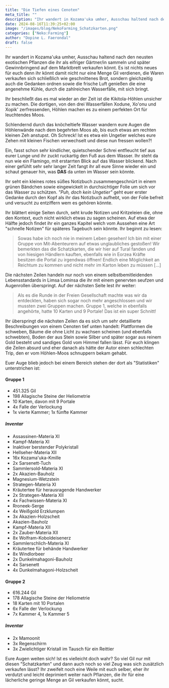 ```yaml
---
title: "Die Tiefen eines Cenoten"
meta_title: ""
description: "Ihr wandert in Kozama'uka umher, Ausschau haltend nach den neusten exotischen Pflanzen die ihr als eifriger Gärtner/in sammeln und später Gewinnbringend auf dem Marktbrett verkaufen könnt."
date: 2024-08-16T11:39:25+02:00
image: "/images/blog/NekoFarming_Schatzkarten.png"
categories: ["Neko:Farming"]
author: "Dopine L. Faerondal"
draft: false
---
```


Ihr wandert in Kozama'uka umher, Ausschau haltend nach den neusten exotischen Pflanzen die ihr als eifriger Gärtner/in sammeln und später Gewinnbringend auf dem Marktbrett verkaufen könnt. Es ist nichts neues für euch denn ihr könnt damit nicht nur eine Menge Gil verdienen, die Waren verkaufen sich schließlich wie geschnittenes Brot, sondern gleichzeitig auch die Gedanken ordnen sowie die frische Luft genießen die eine angenehme Kühle, durch die zahlreichen Wasserfälle, mit sich bringt.

Ihr beschließt das es mal wieder an der Zeit ist die Kikitola-Höhlen unsicher zu machen. Die dortigen, von den drei Wasserfällen Xodune, Xo'onu und Xopik' zerfressenden, Höhlen machen es zu einem perfekten Ort für leuchtendes Moos. 

Schlendernd durch das knöcheltiefe Wasser wandern eure Augen die Höhlenwände nach dem begehrten Moos ab, bis euch etwas am rechten kleinen Zeh anstupst. Oh Schreck! Ist es etwa ein Ungetier welches eure Zehen mit kleinen Fischen verwechselt und diese nun fressen wollen?!

Ein, fasst schon sehr kindlicher, quietschender Schrei entfleucht tief aus eurer Lunge und ihr zuckt ruckartig den Fuß aus dem Wasser. Ihr steht da nun wie ein Flamingo, mit erstarrten Blick auf das Wasser blickend. Nach einer gefühlt sehr sehr langer Zeit fangt ihr all eure Sinne wieder ein und schaut genauer hin, was **DAS** da unten im Wasser sein könnte.

Ihr seht ein kleines rotes süßes Notizbuch zusammengeschnürt in einem grünen Bändchen sowie eingewickelt in durchsichtiger Folie um sich vor das Wasser zu schützen. *"Puh, doch kein Ungetier"* geht euer erster Gedanke durch den Kopf als ihr das Notizbuch aufhebt, von der Folie befreit und versucht zu entziffern wem es gehören könnte.

Ihr blättert einige Seiten durch, seht krude Notizen und Kritzeleien die, ohne den Kontext, euch nicht wirklich etwas zu sagen scheinen. Auf etwa der Hälfte jedoch findet ihr ein ganzes Kapitel welch vom Aussehen eine Art "schnelle Notizen" für späteres Tagebuch sein könnte. Ihr beginnt zu lesen:

> Sowas habe ich noch nie in meinem Leben gesehen! Ich bin mit einer Gruppe von Mit-Abenteurern auf etwas unglaubliches gestoßen! Wir bemerkten das die Schatzkarten, die wir hier auf Tural fanden und von hiesigen Händlern kauften, ebenfalls wie in Eorzea Kräfte besitzen die Portal zu irgendwas öffnen! Endlich eine Möglichkeit an Reichtum zu kommen und nicht mehr im Karton leben zu müssen [...]

Die nächsten Zeilen handeln nur noch von einem selbst­be­mit­lei­denden Lebensstandards in Limsa Lominsa die ihr mit einem genervten seufzen und Augenrollen überspringt. Auf der nächsten Seite lest ihr weiter:

> Als es die Runde in der Freien Gesellschaft machte was wir da entdeckten, haben sich sogar noch mehr angeschlossen und wir mussten zwei Gruppen machen. Gruppe 1, welche in ebenfalls angehörte, hatte 10 Karten und 9 Portale! Das ist ein super Schnitt!

Ihr überspringt die nächsten Zeilen da es sich um sehr detaillierte Beschreibungen von einem Cenoten tief unten handelt: Plattformen die schweben, Bäume die ohne Licht zu wachsen scheinen (und ebenfalls schwebten), Boden der aus Stein sowie Silber und später sogar aus reinem Gold besteht und sandiges Gold vom Himmel fallen lässt. Für euch klingen die Zeilen absurd und eher danach als hätte der Autor einen schlechten Trip, den er vom Höhlen-Moos schnuppern bekam gehabt. 

Euer Auge blieb jedoch bei einem Bereich stehen der dort als "Statistiken" unterstrichen ist:

#### Gruppe 1
- 451.325 Gil
- 198 Allagische Steine der Heliometrie
- 10 Karten, davon mit 9 Portale
- 4x Falle der Verlockung
- 1x vierte Kammer; 1x fünfte Kammer

##### Inventar
- Assassinen-Materia XI
- Kampf-Materia XI
- Inaktiver berstender Polykristall
- Hellseher-Materia XII
- 16x Kozama'uka-Kmille
- 2x Sarsenett-Tuch
- Sammlersold-Materia XI
- 2x Akazien-Bauholz
- Magnesium-Wetzstein
- Strategen-Materia XI
- Kräutertee für herausragende Handwerker
- 2x Strategen-Materia XII
- 4x Fachwissen-Materia XI
- Rroneek-Serge
- 4x Weißgold Erzklumpen
- 3x Akazien-Holzscheit
- Akazien-Bauholz
- Kampf-Materia XII
- 2x Zauber-Materia XII
- 8x Wolfram-Koboldeisenerz
- Sammlerschlich-Materia XI
- Kräutertee für behände Handwerker
- 8x Windlorbeer
- 2x Dunkelmahagoni-Bauholz
- 4x Sarsenett
- 4x Dunkelmahagoni-Holzscheit

#### Gruppe 2
- 616.244 Gil
- 178 Allagische Steine der Heliometrie
- 18 Karten mit 10 Portalen
- 6x Falle der Verlockung
- 7x Kammer 4, 1x Kammer 5

##### Inventar
- 2x Mamoonit
- 3x Regenschirm 
- 3x Zwielichtiger Kristall im Tausch für ein Reittier

Eure Augen weiten sich! Ist es vielleicht doch wahr? So viel Gil nur mit diesen "Schatzkarten" und dann auch noch so viel Zeug was sich zusätzlich verkaufen lässt? Ihr zweifelt noch eine Weile mit euch selber, eher ihr verdutzt und leicht deprimiert weiter nach Pflanzen, die ihr für eine lächerliche geringe Menge an Gil verkaufen könnt, sucht.